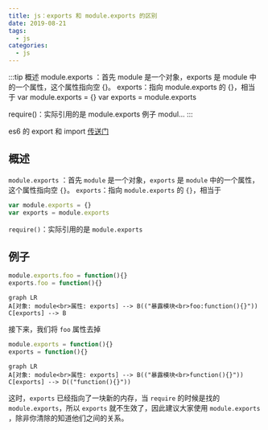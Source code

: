 ```yaml
---
title: js：exports 和 module.exports 的区别
date: 2019-08-21
tags:
  - js
categories:
  - js
---
```


:::tip
概述
module.exports ：首先 module 是一个对象，exports 是 module 中的一个属性，这个属性指向空 {}。
exports：指向 module.exports 的 {}，相当于
var module.exports = {}
var exports = module.exports

require()：实际引用的是 module.exports
例子
modul...
:::

<!-- more -->

es6 的 export 和 import [传送门](https://blog.csdn.net/weixin_43972437/article/details/99976043)
## 概述
`module.exports` ：首先 `module` 是一个对象，`exports` 是 `module` 中的一个属性，这个属性指向空 `{}`。
`exports`：指向 `module.exports` 的 `{}`，相当于
```javascript
var module.exports = {}
var exports = module.exports
```
`require()`：实际引用的是 `module.exports`
## 例子
```javascript
module.exports.foo = function(){}
exports.foo = function(){}
```
```mermaid
graph LR
A[对象: module<br>属性: exports] --> B(("暴露模块<br>foo:function(){}"))
C[exports] --> B
```
接下来，我们将 `foo` 属性去掉
```javascript
module.exports = function(){}
exports = function(){}
```
```mermaid
graph LR
A[对象: module<br>属性: exports] --> B(("暴露模块<br>function(){}"))
C[exports] --> D(("function(){}"))
```
这时，`exports` 已经指向了一块新的内存，当 `require` 的时候是找的 `module.exports`，所以 `exports` 就不生效了，因此建议大家使用 `module.exports` ，除非你清除的知道他们之间的关系。
